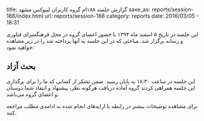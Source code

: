 title: گزارش جلسه ۱۸۸ام گروه کاربران لینوکس مشهد
save_as: reports/session-188/index.html
url: reports/session-188
category: reports
date: 2016/03/05 - 18:31

<!--more-->

این جلسه در تاریخ ۵ اسفند ماه ۱۳۹۴ با حضور اعضای گروه در محل فرهنگسرای فناوری و رسانه برگزار شد. مباحثی که در این جلسه به آنها پرداخته شد را در زیر مشاهده خواهید نمود:

<!--more-->

## بحث آزاد

این جلسه در ساعت ۱۸:۳۰ به پایان رسید. ضمن تشکر از کسانی که ما را برای برگذاری این جلسه همراهی کردند گروه آماده دریافت هرگونه نظر، پیشنهاد و انتقاد شما دوستان و اعضای گروه می‌باشد.

برای مشاهده توضیحات بیشتر در رابطه با ارایه‌های انجام شده به ادامه‌ی مطلب مراجعه کنید.
